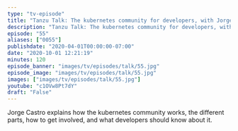 ```yaml
---
type: "tv-episode"
title: "Tanzu Talk: The kubernetes community for developers, with Jorge Castro"
description: "Tanzu Talk: The kubernetes community for developers, with Jorge Castro"
episode: "55"
aliases: ["0055"]
publishdate: "2020-04-01T00:00:00-07:00"
date: "2020-10-01 12:21:19"
minutes: 120
episode_banner: "images/tv/episodes/talk/55.jpg"
episode_image: "images/tv/episodes/talk/55.jpg"
images: ["images/tv/episodes/talk/55.jpg"]
youtube: "c1OVw8Pt7dY"
draft: "False"
---
```


Jorge Castro explains how the kubernetes community works, the different parts, how to get involved, and what developers should know about it.